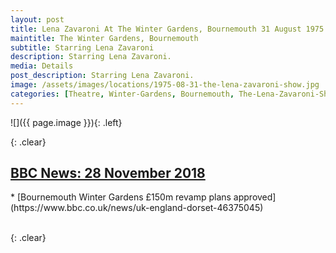 ```yaml
---
layout: post
title: Lena Zavaroni At The Winter Gardens, Bournemouth 31 August 1975
maintitle: The Winter Gardens, Bournemouth
subtitle: Starring Lena Zavaroni
description: Starring Lena Zavaroni.
media: Details
post_description: Starring Lena Zavaroni.
image: /assets/images/locations/1975-08-31-the-lena-zavaroni-show.jpg
categories: [Theatre, Winter-Gardens, Bournemouth, The-Lena-Zavaroni-Show, OnThisDay31August]
---
```


![]({{ page.image }}){: .left}

{: .clear}

<h2 id="bbc-news"><a href="#bbc-news">BBC News: 28 November 2018</a></h2>
* [Bournemouth Winter Gardens £150m revamp plans approved](https://www.bbc.co.uk/news/uk-england-dorset-46375045)

<br />{: .clear}

